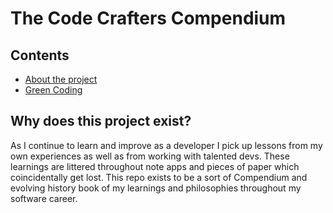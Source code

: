 # The Code Crafters Compendium

## Contents

- [About the project](#why-does-this-project-exist)
- [Green Coding](ideologies/being-green/README.md)

## Why does this project exist?

As I continue to learn and improve as a developer I pick up lessons from my own experiences as well as from working with talented devs. These learnings are littered throughout note apps and pieces of paper which coincidentally get lost. This repo exists to be a sort of Compendium and evolving history book of my learnings and philosophies throughout my software career.
